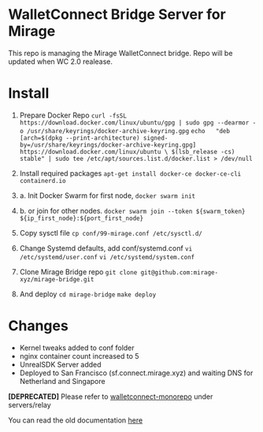 # WalletConnect Bridge Server for Mirage

This repo is managing the Mirage WalletConnect bridge. Repo will be updated when WC 2.0 realease.

# Install

1. Prepare Docker Repo
`curl -fsSL https://download.docker.com/linux/ubuntu/gpg | sudo gpg --dearmor -o /usr/share/keyrings/docker-archive-keyring.gpg`
`echo   "deb [arch=$(dpkg --print-architecture) signed-by=/usr/share/keyrings/docker-archive-keyring.gpg] https://download.docker.com/linux/ubuntu \
$(lsb_release -cs) stable" | sudo tee /etc/apt/sources.list.d/docker.list > /dev/null`

2. Install required packages
`apt-get install docker-ce docker-ce-cli containerd.io`

3. a. Init Docker Swarm for first node,
`docker swarm init`

3. b. or join for other nodes.
`docker swarm join --token ${swarm_token} ${ip_first_node}:${port_first_node}`

4. Copy sysctl file
`cp conf/99-mirage.conf /etc/sysctl.d/`

5. Change Systemd defaults, add conf/systemd.conf
`vi /etc/systemd/user.conf`
`vi /etc/systemd/system.conf`

6. Clone Mirage Bridge repo
`git clone git@github.com:mirage-xyz/mirage-bridge.git`

7. And deploy
`cd mirage-bridge`
`make deploy`  

# Changes
- Kernel tweaks added to conf folder
- nginx container count increased to 5
- UnrealSDK Server added 
- Deployed to San Francisco (sf.connect.mirage.xyz) and waiting DNS for Netherland and Singapore

**[DEPRECATED]** Please refer to [walletconnect-monorepo](https://github.com/walletconnect/walletconnect-monorepo) under servers/relay

You can read the old documentation [here](./OLD-README.md)